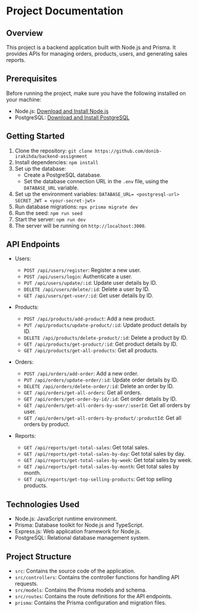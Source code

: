 # Project Documentation

## Overview

This project is a backend application built with Node.js and Prisma. It provides APIs for managing orders, products, users, and generating sales reports.

## Prerequisites

Before running the project, make sure you have the following installed on your machine:

- Node.js: [Download and Install Node.js](https://nodejs.org)
- PostgreSQL: [Download and Install PostgreSQL](https://www.postgresql.org)

## Getting Started

1. Clone the repository: `git clone https://github.com/donib-irakihda/backend-assignment`
2. Install dependencies: `npm install`
3. Set up the database:
   - Create a PostgreSQL database.
   - Set the database connection URL in the `.env` file, using the `DATABASE_URL` variable.
4. Set up the environment variables:
   `DATABASE_URL= <postgresql-url>`
   `SECRET_JWT = <your-secret-jwt>`
5. Run database migrations: `npx prisma migrate dev`
6. Run the seed: `npm run seed`
7. Start the server: `npm run dev`
8. The server will be running on `http://localhost:3000`.

## API Endpoints

- Users:

  - `POST /api/users/register`: Register a new user.
  - `POST /api/users/login`: Authenticate a user.
  - `PUT /api/users/update/:id`: Update user details by ID.
  - `DELETE /api/users/delete/:id`: Delete a user by ID.
  - `GET /api/users/get-user/:id`: Get user details by ID.

- Products:

  - `POST /api/products/add-product`: Add a new product.
  - `PUT /api/products/update-product/:id`: Update product details by ID.
  - `DELETE /api/products/delete-product/:id`: Delete a product by ID.
  - `GET /api/products/get-product/:id`: Get product details by ID.
  - `GET /api/products/get-all-products`: Get all products.

- Orders:

  - `POST /api/orders/add-order`: Add a new order.
  - `PUT /api/orders/update-order/:id`: Update order details by ID.
  - `DELETE /api/orders/delete-order/:id`: Delete an order by ID.
  - `GET /api/orders/get-all-orders`: Get all orders.
  - `GET /api/orders/get-order-by-id/:id`: Get order details by ID.
  - `GET /api/orders/get-all-orders-by-user/:userId`: Get all orders by user.
  - `GET /api/orders/get-all-orders-by-product/:productId`: Get all orders by product.

- Reports:
  - `GET /api/reports/get-total-sales`: Get total sales.
  - `GET /api/reports/get-total-sales-by-day`: Get total sales by day.
  - `GET /api/reports/get-total-sales-by-week`: Get total sales by week.
  - `GET /api/reports/get-total-sales-by-month`: Get total sales by month.
  - `GET /api/reports/get-top-selling-products`: Get top selling products.

## Technologies Used

- Node.js: JavaScript runtime environment.
- Prisma: Database toolkit for Node.js and TypeScript.
- Express.js: Web application framework for Node.js.
- PostgreSQL: Relational database management system.

## Project Structure

- `src`: Contains the source code of the application.
- `src/controllers`: Contains the controller functions for handling API requests.
- `src/models`: Contains the Prisma models and schema.
- `src/routes`: Contains the route definitions for the API endpoints.
- `prisma`: Contains the Prisma configuration and migration files.
